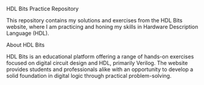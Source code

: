 HDL Bits Practice Repository

This repository contains my solutions and exercises from the HDL Bits website, where I am practicing and honing my skills in Hardware Description Language (HDL).

About HDL Bits

HDL Bits is an educational platform offering a range of hands-on exercises focused on digital circuit design and HDL, primarily Verilog. The website provides students and professionals alike with an opportunity to develop a solid foundation in digital logic through practical problem-solving.